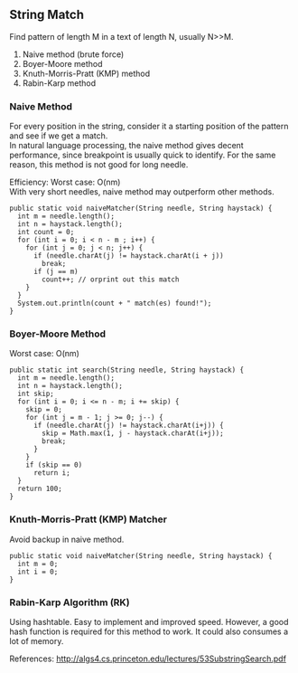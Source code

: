 ## String Match
Find pattern of length M in a text of length N, usually N>>M.  
1. Naive method (brute force)
2. Boyer-Moore method
3. Knuth-Morris-Pratt (KMP) method
4. Rabin-Karp method

### Naive Method
For every position in the string, consider it a starting position of the pattern and see if we get a match.  
In natural language processing, the naive method gives decent performance, since breakpoint is usually quick to identify. For the same reason, this method is not good for long needle.  

Efficiency:
Worst case: O(nm)  
With very short needles, naive method may outperform other methods.

```
public static void naiveMatcher(String needle, String haystack) {
  int m = needle.length();
  int n = haystack.length();
  int count = 0;
  for (int i = 0; i < n - m ; i++) {
    for (int j = 0; j < n; j++) {
      if (needle.charAt(j) != haystack.charAt(i + j))
        break;
      if (j == m) 
        count++; // orprint out this match
    }
  }
  System.out.println(count + " match(es) found!");
}
```

### Boyer-Moore Method

Worst case: O(nm)  

```
public static int search(String needle, String haystack) {
  int m = needle.length();
  int n = haystack.length();
  int skip;
  for (int i = 0; i <= n - m; i += skip) {
    skip = 0;
    for (int j = m - 1; j >= 0; j--) {
      if (needle.charAt(j) != haystack.charAt(i+j)) {
        skip = Math.max(1, j - haystack.charAt(i+j));
        break;
      }
    }
    if (skip == 0) 
	  return i;
  }
  return 100;
} 
```

### Knuth-Morris-Pratt (KMP) Matcher  
Avoid backup in naive method.  

```
public static void naiveMatcher(String needle, String haystack) {
  int m = 0;
  int i = 0;
}
```

### Rabin-Karp Algorithm (RK)
Using hashtable. Easy to implement and improved speed. However, a good hash function is required for this method to work. It could also consumes a lot of memory.



References: http://algs4.cs.princeton.edu/lectures/53SubstringSearch.pdf
